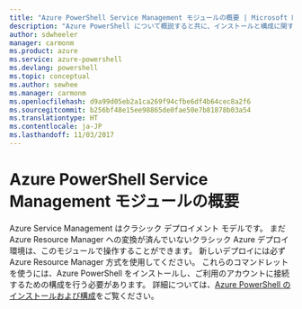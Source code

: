 ```yaml
---
title: "Azure PowerShell Service Management モジュールの概要 | Microsoft Docs"
description: "Azure PowerShell について概説すると共に、インストールと構成に関するページへのリンクを紹介します。"
author: sdwheeler
manager: carmonm
ms.product: azure
ms.service: azure-powershell
ms.devlang: powershell
ms.topic: conceptual
ms.author: sewhee
ms.manager: carmonm
ms.openlocfilehash: d9a99d05eb2a1ca269f94cfbe6df4b64cec8a2f6
ms.sourcegitcommit: b256bf48e15ee98865de0fae50e7b81878b03a54
ms.translationtype: HT
ms.contentlocale: ja-JP
ms.lasthandoff: 11/03/2017
---
```

# <a name="overview-of-the-azure-powershell-service-management-module"></a>Azure PowerShell Service Management モジュールの概要

Azure Service Management はクラシック デプロイメント モデルです。 まだ Azure Resource Manager への変換が済んでいないクラシック Azure デプロイ環境は、このモジュールで操作することができます。 新しいデプロイには必ず Azure Resource Manager 方式を使用してください。 これらのコマンドレットを使うには、Azure PowerShell をインストールし、ご利用のアカウントに接続するための構成を行う必要があります。 詳細については、[Azure PowerShell のインストールおよび構成](install-azure-ps.md)をご覧ください。
